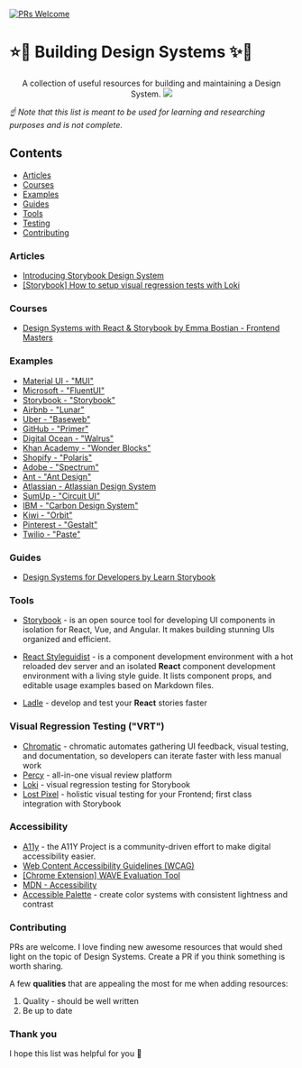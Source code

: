 [![PRs Welcome](https://img.shields.io/badge/PRs-welcome-brightgreen.svg?style=flat-square)](http://makeapullrequest.com)

# ⭐🦄 Building Design Systems ✨🌈

<p align="center">
 A collection of useful resources for building and maintaining a Design System.
    <img src="https://cdn.dribbble.com/users/1790221/screenshots/6209514/design_system_for_bank_2x.png" />
</p>

_☝ Note that this list is meant to be used for learning and researching purposes and is not complete._

## Contents

- [Articles](#articles)
- [Courses](#courses)
- [Examples](#examples)
- [Guides](#guides)
- [Tools](#tools)
- [Testing](#visual-regression-testing-vrt)
- [Contributing](#contributing)

### Articles

- [Introducing Storybook Design System](https://medium.com/storybookjs/introducing-storybook-design-system-23fd9b1ac3c0)
- [[Storybook] How to setup visual regression tests with Loki](https://grischuk.de/posts/storybook-visual-regressions-tests-with-loki )

### Courses

- [Design Systems with React & Storybook by Emma Bostian - Frontend Masters](https://frontendmasters.com/courses/design-systems/)

### Examples

- [Material UI - "MUI"](https://mui.com/)
- [Microsoft - "FluentUI"](https://developer.microsoft.com/en-us/fluentui/#/controls/web)
- [Storybook - "Storybook"](https://github.com/storybookjs/design-system)
- [Airbnb - "Lunar"](https://github.com/airbnb/lunar)
- [Uber - "Baseweb"](https://github.com/uber/baseweb)
- [GitHub - "Primer"](https://primer.style/css/)
- [Digital Ocean - "Walrus"](https://www.digitalocean.com/blog/introducing-walrus-digitaloceans-reimagined-design)
- [Khan Academy - "Wonder Blocks"](https://khan.github.io/wonder-blocks/)
- [Shopify - "Polaris"](https://polaris.shopify.com/)
- [Adobe - "Spectrum"](https://spectrum.adobe.com/)
- [Ant - "Ant Design"](https://ant.design/)
- [Atlassian - Atlassian Design System](https://atlassian.design/)
- [SumUp - "Circuit UI"](https://circuit.sumup.com/)
- [IBM - "Carbon Design System"](https://www.carbondesignsystem.com/)
- [Kiwi - "Orbit"](https://orbit.kiwi/)
- [Pinterest - "Gestalt"](https://gestalt.pinterest.systems/home)
- [Twilio - "Paste"](https://paste.twilio.design/)

### Guides

- [Design Systems for Developers by Learn Storybook](https://www.learnstorybook.com/design-systems-for-developers/)

### Tools

- [Storybook](https://storybook.js.org/) - is an open source tool for developing UI components in isolation for React, Vue, and Angular. It makes building stunning UIs organized and efficient.

- [React Styleguidist](https://react-styleguidist.js.org/) - is a component development environment with a hot reloaded dev server and an isolated **React** component development environment with a living style guide. It lists component props, and editable usage examples based on Markdown files.

- [Ladle](https://ladle.dev/) - develop and test your **React** stories faster

### Visual Regression Testing ("VRT")

- [Chromatic](https://www.chromatic.com/) - chromatic automates gathering UI feedback, visual testing, and documentation, so developers can iterate faster with less manual work
- [Percy](https://percy.io/) - all-in-one visual review platform
- [Loki](https://loki.js.org/) - visual regression testing for Storybook
- [Lost Pixel](https://lost-pixel.com/) - holistic visual testing for your Frontend; first class integration with Storybook

### Accessibility

- [A11y](https://a11yproject.com/) - the A11Y Project is a community-driven effort to make digital accessibility easier.
- [Web Content Accessibility Guidelines (WCAG)](https://www.w3.org/WAI/standards-guidelines/wcag/)
- [[Chrome Extension] WAVE Evaluation Tool](https://chrome.google.com/webstore/detail/wave-evaluation-tool/jbbplnpkjmmeebjpijfedlgcdilocofh)
- [MDN - Accessibility](https://developer.mozilla.org/en-US/docs/Learn/Accessibility)
- [Accessible Palette](https://accessiblepalette.com/) - create color systems with consistent lightness and contrast

### Contributing

PRs are welcome. I love finding new awesome resources that would shed light on the topic of Design Systems. Create a PR if you think something is worth sharing.

A few **qualities** that are appealing the most for me when adding resources:

1. Quality - should be well written
2. Be up to date

### Thank you

I hope this list was helpful for you 🖤
